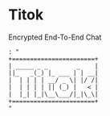 # Titok
Encrypted End-To-End Chat 


```
: "
+=======================+
| _____ _ _        _    |
||_   _(_) |_ ___ | | __|
|  | | | | __/ _ \| |/ /|
|  | | | | || (_) |   < |
|  |_| |_|\__\___/|_|\_\|
+=======================+
"
```
